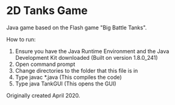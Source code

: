 # 2D Tanks Game

Java game based on the Flash game "Big Battle Tanks".

How to run:
1. Ensure you have the Java Runtime Environment and the Java Development Kit downloaded (Built on version 1.8.0_241)
2. Open command prompt
3. Change directories to the folder that this file is in
4. Type javac *.java (This compiles the code)
5. Type java TankGUI (This opens the GUI)

Originally created April 2020.